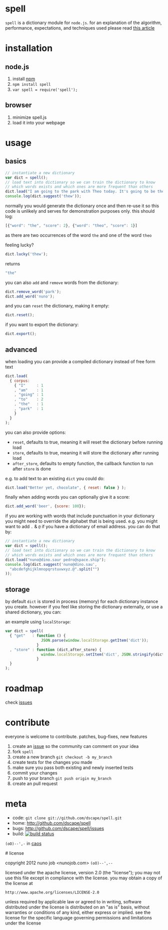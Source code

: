 # spell

`spell` is a dictionary module for `node.js`. for an explanation of the algorithm, performance, expectations, and techniques used please read [this article][norvig] 

# installation

## node.js

1. install [npm]
2. `npm install spell`
3. `var spell = require('spell');`

## browser

1. minimize spell.js
2. load it into your webpage

# usage

## basics

``` js
// instantiate a new dictionary
var dict = spell();
// load text into dictionary so we can train the dictionary to know
// which words exists and which ones are more frequent than others
dict.load("I am going to the park with Theo today. It's going to be the bomb");
console.log(dict.suggest('thew'));
```

normally you would generate the dictionary once and then re-use it so this code is unlikely  and serves for demonstration purposes only. this should log:

``` js
[{"word": "the", "score": 2}, {"word": "theo", "score": 1}]
```

as there are two occurrences of the word `the` and one of the word `theo`

feeling lucky?

``` js
dict.lucky('thew');
```

returns

``` js
"the"
```

you can also `add` and `remove` words from the dictionary:

``` js
dict.remove_word('park');
dict.add_word('nuno');
```

and you can `reset` the dictionary, making it empty:

``` js
dict.reset();
```

if you want to export the dictionary:

``` js
dict.export();
```

## advanced

when loading you can provide a compiled dictionary instead of free form text

``` js
dict.load(
  { corpus: 
    { "I"     : 1
    , "am"    : 1
    , "going" : 1
    , "to"    : 2
    , "the"   : 1
    , "park"  : 1
    }
  }
);
```

you can also provide options:

* `reset`, defaults to true, meaning it will reset the dictionary before running load
* `store`, defaults to true, meaning it will store the dictionary after running load
* `after_store`, defaults to empty function, the callback function to run after `store` is done

e.g. to add text to an existing `dict` you could do:

``` js
dict.load("Better yet, chocolate", { reset: false } );
```

finally when adding words you can optionally give it a score:

``` js
dict.add_word('beer', {score: 100});
```

if you are working with words that include punctuation in your dictionary you might need to override the alphabet that is being used. e.g. you might want to add `.` & `@` if you have a dictionary of email address. you can do that by:

``` js
// instantiate a new dictionary
var dict = spell();
// load text into dictionary so we can train the dictionary to know
// which words exists and which ones are more frequent than others
dict.load("nuno@dino.saur pedro@space.ship");
console.log(dict.suggest('nuno@dino.sau',
  "abcdefghijklmnopqrstuvwxyz.@".split("")
));
```

## storage

by default `dict` is stored in process (memory) for each dictionary instance you create. however if you feel like storing the dictionary externally, or use a shared dictionary, you can:

an example using `localStorage`:

``` js
var dict = spell(
  { "get"   : function () { 
                JSON.parse(window.localStorage.getItem('dict')); 
              }
  , "store" : function (dict,after_store) { 
                window.localStorage.setItem('dict', JSON.stringify(dict));
              }
  }
);
```

# roadmap

check [issues]

# contribute

everyone is welcome to contribute. patches, bug-fixes, new features

1. create an [issue][issues] so the community can comment on your idea
2. fork `spell`
3. create a new branch `git checkout -b my_branch`
4. create tests for the changes you made
5. make sure you pass both existing and newly inserted tests
6. commit your changes
7. push to your branch `git push origin my_branch`
8. create an pull request

# meta

* code: `git clone git://github.com/dscape/spell.git`
* home: <http://github.com/dscape/spell>
* bugs: <http://github.com/dscape/spell/issues>
* build: [![build status](https://secure.travis-ci.org/dscape/spell.png)](http://travis-ci.org/dscape/spell)

`(oO)--',-` in [caos]

<a name="license"/>
# license

copyright 2012 nuno job <nunojob.com> `(oO)--',--`

licensed under the apache license, version 2.0 (the "license");
you may not use this file except in compliance with the license.
you may obtain a copy of the license at

    http://www.apache.org/licenses/LICENSE-2.0

unless required by applicable law or agreed to in writing, software
distributed under the license is distributed on an "as is" basis,
without warranties or conditions of any kind, either express or implied.
see the license for the specific language governing permissions and
limitations under the license

[npm]: http://npmjs.org
[issues]: http://github.com/dscape/spell/issues
[caos]: http://caos.di.uminho.pt/
[norvig]: http://norvig.com/spell-correct.html
